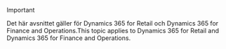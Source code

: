 > [!IMPORTANT]
> <span data-ttu-id="e5baa-101">Det här avsnittet gäller för Dynamics 365 for Retail och Dynamics 365 for Finance and Operations.</span><span class="sxs-lookup"><span data-stu-id="e5baa-101">This topic applies to Dynamics 365 for Retail and Dynamics 365 for Finance and Operations.</span></span>
